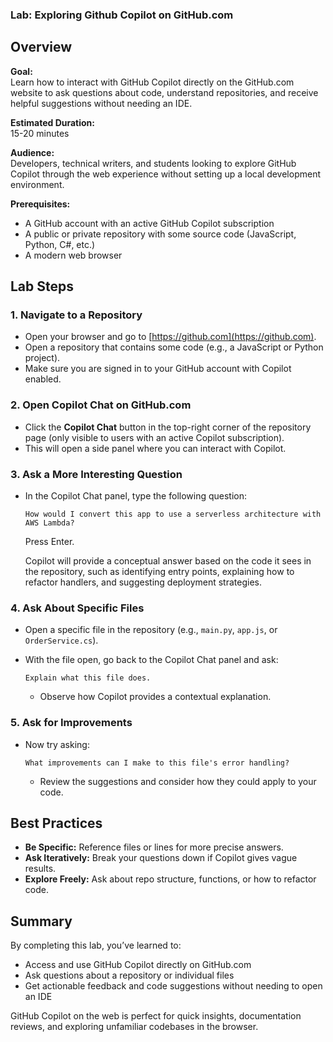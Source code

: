 ### Lab: Exploring Github Copilot on GitHub.com

## Overview

**Goal:**  
Learn how to interact with GitHub Copilot directly on the GitHub.com website to ask questions about code, understand repositories, and receive helpful suggestions without needing an IDE.

**Estimated Duration:**  
15-20 minutes

**Audience:**  
Developers, technical writers, and students looking to explore GitHub Copilot through the web experience without setting up a local development environment.

**Prerequisites:**

- A GitHub account with an active GitHub Copilot subscription
- A public or private repository with some source code (JavaScript, Python, C#, etc.)
- A modern web browser

## Lab Steps

### 1. Navigate to a Repository

- Open your browser and go to [https://github.com](https://github.com).
- Open a repository that contains some code (e.g., a JavaScript or Python project).
- Make sure you are signed in to your GitHub account with Copilot enabled.

### 2. Open Copilot Chat on GitHub.com

- Click the **Copilot Chat** button in the top-right corner of the repository page (only visible to users with an active Copilot subscription).
- This will open a side panel where you can interact with Copilot.

### 3. Ask a More Interesting Question

- In the Copilot Chat panel, type the following question:

  ```text
  How would I convert this app to use a serverless architecture with AWS Lambda?
  ```

  Press Enter.

  Copilot will provide a conceptual answer based on the code it sees in the repository, such as identifying entry points, explaining how to refactor handlers, and suggesting deployment strategies.

### 4. Ask About Specific Files

- Open a specific file in the repository (e.g., `main.py`, `app.js`, or `OrderService.cs`).
- With the file open, go back to the Copilot Chat panel and ask:

  ```text
  Explain what this file does.
  ```

  - Observe how Copilot provides a contextual explanation.

### 5. Ask for Improvements

- Now try asking:

  ```text
  What improvements can I make to this file's error handling?
  ```

  - Review the suggestions and consider how they could apply to your code.

## Best Practices

- **Be Specific:** Reference files or lines for more precise answers.
- **Ask Iteratively:** Break your questions down if Copilot gives vague results.
- **Explore Freely:** Ask about repo structure, functions, or how to refactor code.

## Summary

By completing this lab, you’ve learned to:

- Access and use GitHub Copilot directly on GitHub.com
- Ask questions about a repository or individual files
- Get actionable feedback and code suggestions without needing to open an IDE

GitHub Copilot on the web is perfect for quick insights, documentation reviews, and exploring unfamiliar codebases in the browser.
